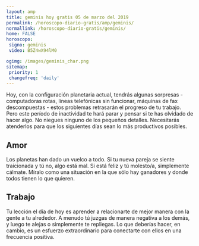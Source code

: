 ```yaml
---
layout: amp
title: geminis hoy gratis 05 de marzo del 2019 
permalink: /horoscopo-diario-gratis/amp/geminis/
normallink: /horoscopo-diario-gratis/geminis/
home: FALSE
horoscopo:
 signo: geminis
 video: B5Z4wX94lM0

ogimg: /images/geminis_char.png
sitemap:
 priority: 1
 changefreq: 'daily'
---
```



Hoy, con la configuración planetaria actual, tendrás algunas sorpresas - computadoras rotas, líneas telefónicas sin funcionar, máquinas de fax descompuestas - estos problemas retrasarán el progreso de tu trabajo. Pero este período de inactividad te hará parar y pensar si te has olvidado de hacer algo. No niegues ninguno de los pequeños detalles. Necesitarás atenderlos para que los siguientes días sean lo más productivos posibles.

## Amor

Los planetas han dado un vuelco a todo. Si tu nueva pareja se siente traicionada y tú no, algo está mal. Si está feliz y tú molesto/a, simplemente cálmate. Míralo como una situación en la que sólo hay ganadores y donde todos tienen lo que quieren.

## Trabajo

Tu lección el día de hoy es aprender a relacionarte de mejor manera con la gente a tu alrededor. A menudo tú juzgas de manera negativa a los demás, y luego te alejas o simplemente te repliegas. Lo que deberías hacer, en cambio, es un esfuerzo extraordinario para conectarte con ellos en una frecuencia positiva.